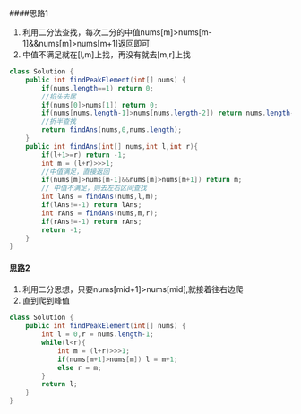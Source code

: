 ####思路1
1. 利用二分法查找，每次二分的中值nums[m]>nums[m-1]&&nums[m]>nums[m+1]返回即可
2. 中值不满足就在[l,m]上找，再没有就去[m,r]上找

```java
class Solution {
    public int findPeakElement(int[] nums) {
        if(nums.length==1) return 0;
        //掐头去尾
        if(nums[0]>nums[1]) return 0;
        if(nums[nums.length-1]>nums[nums.length-2]) return nums.length-1;
        //折半查找
        return findAns(nums,0,nums.length);
    }
    public int findAns(int[] nums,int l,int r){
        if(l+1>=r) return -1;
        int m = (l+r)>>>1;
        //中值满足，直接返回
        if(nums[m]>nums[m-1]&&nums[m]>nums[m+1]) return m;
        // 中值不满足，则去左右区间查找
        int lAns = findAns(nums,l,m);
        if(lAns!=-1) return lAns;
        int rAns = findAns(nums,m,r);
        if(rAns!=-1) return rAns;
        return -1;
    }
}
```
#### 思路2
1. 利用二分思想，只要nums[mid+1]>nums[mid],就接着往右边爬
2. 直到爬到峰值

```java
class Solution {
    public int findPeakElement(int[] nums) {
        int l = 0,r = nums.length-1;
        while(l<r){
            int m = (l+r)>>>1;
            if(nums[m+1]>nums[m]) l = m+1;
            else r = m;
        }
        return l;
    }
}
```
